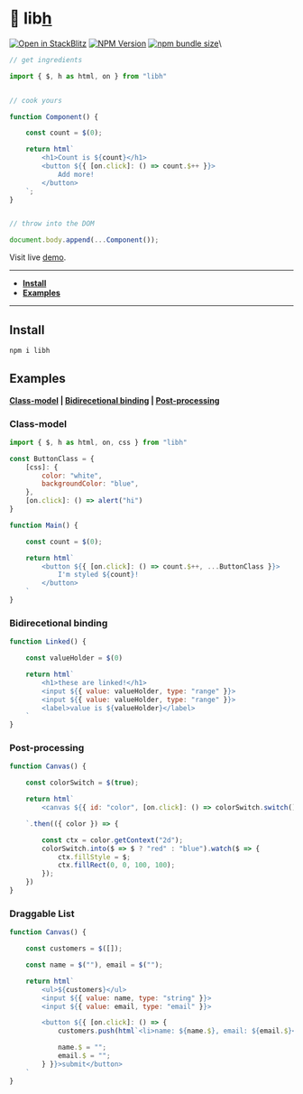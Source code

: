 # 🐛 lib[h](https://libh.js.org)
[![Open in StackBlitz](https://developer.stackblitz.com/img/open_in_stackblitz_small.svg)](https://stackblitz.com/edit/vitejs-vite-vcga6uwx?file=main.js)
[![NPM Version](https://img.shields.io/npm/v/libh)](https://www.npmjs.com/package/libh)
[![npm bundle size](https://img.shields.io/bundlephobia/minzip/libh)](https://bundlephobia.com/package/libh)\
```javascript
// get ingredients

import { $, h as html, on } from "libh"


// cook yours

function Component() {

    const count = $(0);

    return html`
        <h1>Count is ${count}</h1>
        <button ${{ [on.click]: () => count.$++ }}>
            Add more!
        </button>
    `;
}


// throw into the DOM

document.body.append(...Component());
```

Visit live [demo](https://ihasq.com/libh/demo/count).

---
- **[Install](#install)**
- **[Examples](#examples)**

---

## Install
```sh
npm i libh
```

## Examples
**[Class-model](#class-model) | [Bidirecetional binding](#bidirecetional-binding) | [Post-processing](#post-processing)**

### Class-model
```javascript
import { $, h as html, on, css } from "libh"

const ButtonClass = {
    [css]: {
        color: "white",
        backgroundColor: "blue",
    },
    [on.click]: () => alert("hi")
}

function Main() {

    const count = $(0);

    return html`
        <button ${{ [on.click]: () => count.$++, ...ButtonClass }}>
            I'm styled ${count}!
        </button>
    `
}
```

### Bidirecetional binding
```javascript
function Linked() {

    const valueHolder = $(0)

    return html`
        <h1>these are linked!</h1>
        <input ${{ value: valueHolder, type: "range" }}>
        <input ${{ value: valueHolder, type: "range" }}>
        <label>value is ${valueHolder}</label>
    `
}
```

### Post-processing
```javascript
function Canvas() {

    const colorSwitch = $(true);

    return html`
        <canvas ${{ id: "color", [on.click]: () => colorSwitch.switch() }}></canvas>

    `.then(({ color }) => {

        const ctx = color.getContext("2d");
        colorSwitch.into($ => $ ? "red" : "blue").watch($ => {
            ctx.fillStyle = $;
            ctx.fillRect(0, 0, 100, 100);
        });
    })
}
```

### Draggable List
```javascript
function Canvas() {

    const customers = $([]);

    const name = $(""), email = $("");

    return html`
        <ul>${customers}</ul>
        <input ${{ value: name, type: "string" }}>
        <input ${{ value: email, type: "email" }}>

        <button ${{ [on.click]: () => {
            customers.push(html`<li>name: ${name.$}, email: ${email.$}</li> `);

            name.$ = "";
            email.$ = "";
        } }}>submit</button>
    `
}
```